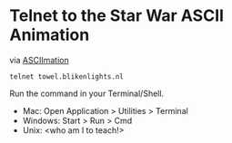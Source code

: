 # Telnet to the Star War ASCII Animation

via [ASCIImation](http://www.asciimation.co.nz/)

`telnet towel.blikenlights.nl`

Run the command in your Terminal/Shell.

- Mac: Open Application > Utilities > Terminal
- Windows: Start > Run > Cmd
- Unix: <who am I to teach!>